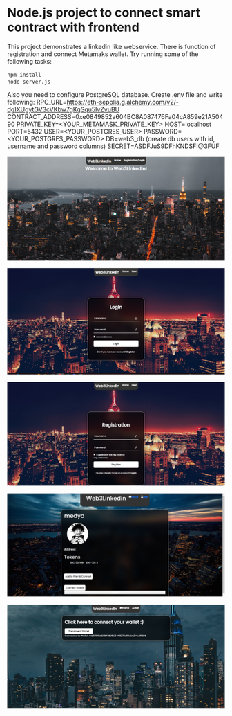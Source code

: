 # Node.js project to connect smart contract with frontend

This project demonstrates a linkedin like webservice. There is function of registration and connect Metamaks wallet.
Try running some of the following tasks:

```shell
npm install
node server.js
```
Also you need to configure PostgreSQL database. Create .env file and write following:
RPC_URL=https://eth-sepolia.g.alchemy.com/v2/-dgIXUgytGV3cVKbw7gKgSqu5IvZvuBU
CONTRACT_ADDRESS=0xe0849852a604BC8A087476Fa04cA859e21A50490
PRIVATE_KEY=<YOUR_METAMASK_PRIVATE_KEY>
HOST=localhost
PORT=5432
USER=<YOUR_POSTGRES_USER>
PASSWORD=<YOUR_POSTGRES_PASSWORD>
DB=web3_db (create db users with id, username and password columns)
SECRET=ASDFJuS9DFhKNDSF!@3FUF


![alt text](image.png)

![alt text](image-1.png)

![alt text](image-2.png)

![alt text](image-3.png)

![alt text](image-4.png)

